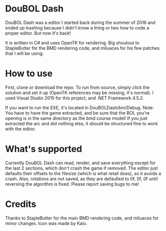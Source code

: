 # DouBOL Dash
DouBOL Dash was a editor I started back during the summer of 2016 and ended up trashing because I didn't know a thing or two how to code a proper editor. But now it's back!

It is written in C# and uses OpenTK for rendering. Big shoutout to StapleButter for the BMD rendering code, and miluaces for his few patches that I will be using.

# How to use
First, clone or download the repo. To run from source, simply click the solution and set it up (OpenTK references may be missing, it's normal). I used Visual Studio 2015 for this project, and .NET Framework 4.5.2.

If you want to run the EXE, it's located in DouBOLDash/bin/Debug. Note: You have to have the game extracted, and be sure that the BOL you're opening is in the same directory as the bmd course model! If you just extracted the arc and did nothing else, it should be structured fine to work with the editor.

# What's supported
Currently DouBOL Dash can read, render, and save everything except for the last 2 sections, which don't crash the game if removed. The editor just defaults their offsets to the filesize (which is what retail does), so it avoids a crash. Also, rotations are not saved, as they are defaulted to 0f, 0f, 0f until reversing the algorithm is fixed. Please report saving bugs to me!

# Credits
Thanks to StapleButter for the main BMD rendering code, and miluaces for minor changes. Icon was made by Kaio.